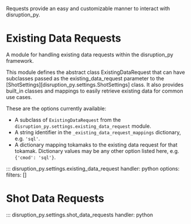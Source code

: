 Requests provide an easy and customizable manner to interact with disruption_py.

# Existing Data Requests
A module for handling existing data requests within the disruption_py framework.

This module defines the abstract class ExistingDataRequest that can have subclasses passed as the
existing_data_request parameter to the [ShotSettings][disruption_py.settings.ShotSettings] class.
It also provides built_in classes and mappings to easily retrieve existing data for common use cases.

These are the options currently available:

- A subclass of `ExistingDataRequest` from the `disruption_py.settings.existing_data_request` module.
- A string identifier in the `_existing_data_request_mappings` dictionary, e.g. `'sql'`.
- A dictionary mapping tokamaks to the existing data request for that tokamak. 
	Dictionary values may be any other option listed here, e.g. `{'cmod': 'sql'}`.

::: disruption_py.settings.existing_data_request
    handler: python
	options:
      filters: []


# Shot Data Requests
::: disruption_py.settings.shot_data_requests
    handler: python